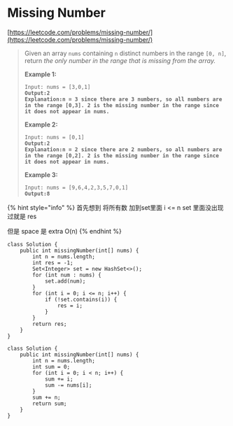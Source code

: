 # Missing Number

[https://leetcode.com/problems/missing-number/](https://leetcode.com/problems/missing-number/)

> Given an array `nums` containing `n` distinct numbers in the range `[0, n]`, return _the only number in the range that is missing from the array._
>
> &#x20;
>
> **Example 1:**
>
> <pre><code>Input: nums = [3,0,1]
> <strong>Output:2
> </strong><strong>Explanation:n = 3 since there are 3 numbers, so all numbers are in the range [0,3]. 2 is the missing number in the range since it does not appear in nums.</strong></code></pre>
>
> **Example 2:**
>
> <pre><code>Input: nums = [0,1]
> <strong>Output:2
> </strong><strong>Explanation:n = 2 since there are 2 numbers, so all numbers are in the range [0,2]. 2 is the missing number in the range since it does not appear in nums.</strong></code></pre>
>
> **Example 3:**
>
> <pre><code>Input: nums = [9,6,4,2,3,5,7,0,1]
> <strong>Output:8</strong></code></pre>

{% hint style="info" %}
首先想到 将所有数  加到set里面 i <= n set 里面没出现过就是 res &#x20;

但是 space 是 extra O(n)
{% endhint %}

```
class Solution {
    public int missingNumber(int[] nums) {
        int n = nums.length;
        int res = -1;
        Set<Integer> set = new HashSet<>();
        for (int num : nums) {
            set.add(num);
        }
        for (int i = 0; i <= n; i++) {
            if (!set.contains(i)) {
                res = i;
            }
        }
        return res;
    }
}
```

```
class Solution {
    public int missingNumber(int[] nums) {
        int n = nums.length;
        int sum = 0;
        for (int i = 0; i < n; i++) {
            sum += i;
            sum -= nums[i];
        }
        sum += n;
        return sum;
    }
}
```
